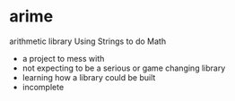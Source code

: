# arime
arithmetic library
Using Strings to do Math
- a project to mess with
- not expecting to be a serious or game changing library
- learning how a library could be built
- incomplete
